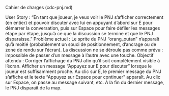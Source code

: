 Cahier de charges (cdc-pnj.md)

User Story :
“En tant que joueur, je veux voir le PNJ s’afficher correctement (en entier) et pouvoir discuter avec lui en appuyant d’abord sur E pour démarrer la conversation, puis sur Espace pour faire défiler les messages étape par étape, jusqu’à ce que la discussion se termine et que le PNJ disparaisse.”
Problème actuel :
Le sprite du PNJ “orang_outan” n’apparaît qu’à moitié (probablement un souci de positionnement, d’ancrage ou de zone de rendu sur l’écran).
La discussion ne se déroule pas comme prévu : impossible de passer d’un message à l’autre avec une touche.
Objectif attendu :
Corriger l’affichage du PNJ afin qu’il soit complètement visible à l’écran.
Afficher un message “Appuyez sur E pour discuter” lorsque le joueur est suffisamment proche.
Au clic sur E, le premier message du PNJ s’affiche et le texte “Appuyez sur Espace pour continuer” apparaît.
Au clic sur Espace, on passe au message suivant, etc.
À la fin du dernier message, le PNJ disparaît de la map.

